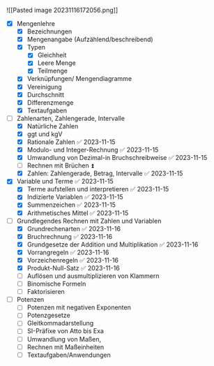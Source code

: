 
![[Pasted image 20231116172056.png]]
- [x] Mengenlehre
	- [x] Bezeichnungen
	- [x] Mengenangabe (Aufzählend/beschreibend)
	- [x] Typen
		- [x] Gleichheit
		- [x] Leere Menge 
		- [x] Teilmenge
	- [x] Verknüpfungen/ Mengendiagramme
	- [x] Vereinigung
	- [x] Durchschnitt
	- [x] Differenzmenge
	- [x] Textaufgaben
- [ ] Zahlenarten, Zahlengerade, Intervalle
	- [x] Natürliche Zahlen
	- [x] ggt und kgV
	- [x] Rationale Zahlen ✅ 2023-11-15
	- [x] Modulo- und Integer-Rechnung ✅ 2023-11-15
	- [x] Umwandlung von Dezimal-in Bruchschreibweise ✅ 2023-11-15
	- [ ] Rechnen mit Brüchen ⏫ 
	- [x] Zahlen: Zahlengerade, Betrag, Intervalle ✅ 2023-11-15
- [x] Variable und Terme ✅ 2023-11-15
	- [x] Terme aufstellen und interpretieren ✅ 2023-11-15
	- [x] Indizierte Variablen ✅ 2023-11-15
	- [x] Summenzeichen ✅ 2023-11-15
	- [x] Arithmetisches Mittel ✅ 2023-11-15
- [ ] Grundlegendes Rechnen mit Zahlen und Variablen 
	- [x] Grundrechenarten ✅ 2023-11-16
	- [x] Bruchrechnung ✅ 2023-11-16
	- [x] Grundgesetze der Addition und Multiplikation ✅ 2023-11-16
	- [x] Vorrangregeln ✅ 2023-11-16
	- [x] Vorzeichenregeln ✅ 2023-11-16
	- [x] Produkt-Null-Satz ✅ 2023-11-16
	- [ ] Auflösen und ausmultiplizieren von Klammern
	- [ ] Binomische Formeln
	- [ ] Faktorisieren
- [ ] Potenzen 
	- [ ] Potenzen mit negativen Exponenten
	- [ ] Potenzgesetze 
	- [ ] Gleitkommadarstellung
	- [ ] SI-Präfixe von Atto bis Exa
	- [ ] Umwandlung von Maßen,
	- [ ] Rechnen mit Maßeinheiten
	- [ ] Textaufgaben/Anwendungen